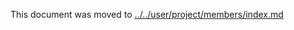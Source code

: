 This document was moved to [../../user/project/members/index.md](../../user/project/members/index.md)
